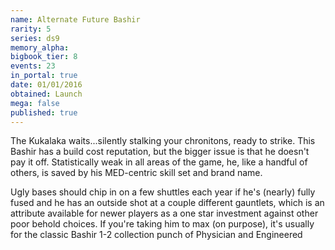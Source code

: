 ```yaml
---
name: Alternate Future Bashir
rarity: 5
series: ds9
memory_alpha:
bigbook_tier: 8
events: 23
in_portal: true
date: 01/01/2016
obtained: Launch
mega: false
published: true
---
```


The Kukalaka waits...silently stalking your chronitons, ready to strike. This Bashir has a build cost reputation, but the bigger issue is that he doesn't pay it off. Statistically weak in all areas of the game, he, like a handful of others, is saved by his MED-centric skill set and brand name.

Ugly bases should chip in on a few shuttles each year if he's (nearly) fully fused and he has an outside shot at a couple different gauntlets, which is an attribute available for newer players as a one star investment against other poor behold choices. If you're taking him to max (on purpose), it's usually for the classic Bashir 1-2 collection punch of Physician and Engineered
